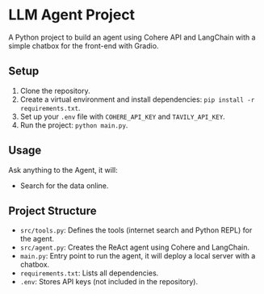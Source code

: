 # LLM Agent Project
A Python project to build an agent using Cohere API and LangChain with a simple chatbox for the front-end with Gradio.

## Setup
1. Clone the repository.
2. Create a virtual environment and install dependencies: `pip install -r requirements.txt`.
3. Set up your `.env` file with `COHERE_API_KEY` and `TAVILY_API_KEY`.
4. Run the project: `python main.py`.

## Usage
Ask anything to the Agent, it will:
- Search for the data online.

## Project Structure
- `src/tools.py`: Defines the tools (internet search and Python REPL) for the agent.
- `src/agent.py`: Creates the ReAct agent using Cohere and LangChain.
- `main.py`: Entry point to run the agent, it will deploy a local server with a chatbox.
- `requirements.txt`: Lists all dependencies.
- `.env`: Stores API keys (not included in the repository).